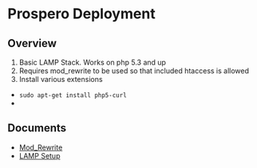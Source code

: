 Prospero Deployment
=

Overview
-

1. Basic LAMP Stack. Works on php 5.3 and up
2. Requires mod_rewrite to be used so that included htaccess is allowed
3. Install various extensions
  
  * `sudo apt-get install php5-curl`
  * 

Documents
-

- [Mod_Rewrite](https://www.digitalocean.com/community/articles/how-to-set-up-mod_rewrite)
- [LAMP Setup](https://www.digitalocean.com/community/articles/how-to-install-linux-apache-mysql-php-lamp-stack-on-ubuntu)



